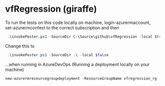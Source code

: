 # vfRegression (giraffe)

To run the tests on this code locally on machine, login-azurermaccount, set-azurermcontext to the correct subscription and then 

```powershell
 .\invokePester.ps1 -SourceDir C:\Source\github\vfRegression -local $true
```

Change this to 

```powershell
 .\invokePester.ps1 -SourceDir .\ -local $false
```

...when running in AzureDevOps
(Running a deployment locally on your machine)

```powershell
new-azurermresourcegroupdeployment -ResourceGroupName vfregression_rg -DeploymentName vfregressionDeploy -TemplateFile .\azuredeploy.json -TemplateParameterFile .\parameters.json
```
